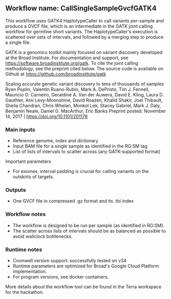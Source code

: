 ## Workflow name: CallSingleSampleGvcfGATK4

 This workflow uses GATK4 HaplotypeCaller to call variants per-sample and produce a GVCF file, which is an
 intermediate in the GATK joint calling workflow for germline short variants. The HaplotypeCaller's execution is
 scattered over sets of intervals, and followed by a merging step to produce a single file.

 GATK is a genomics toolkit mainly focused on variant discovery developed at the Broad Institute. For documentation
 and support, see https://software.broadinstitute.org/gatk. To cite the joint calling methodology, see the preprint
 cited below. The source code is available on Github at https://github.com/broadinstitute/gatk

 Scaling accurate genetic variant discovery to tens of thousands of samples
 Ryan Poplin, Valentin Ruano-Rubio, Mark A. DePristo, Tim J. Fennell, Mauricio O. Carneiro, Geraldine A. Van der
 Auwera, David E. Kling, Laura D. Gauthier, Ami Levy-Moonshine, David Roazen, Khalid Shakir, Joel Thibault, Sheila
 Chandran, Chris Whelan, Monkol Lek, Stacey Gabriel, Mark J. Daly, Benjamin Neale, Daniel G. MacArthur, Eric Banks
 Preprint posted: November 14, 2017 | https://doi.org/10.1101/201178

### Main inputs
 - Reference genome, index and dictionary
 - Input BAM file for a single sample as identified in the RG:SM tag
 - List of lists of intervals to scatter across (any GATK-supported format)

 Important parameters
 - For exomes, interval padding is crucial for calling variants on the outskirts of targets.

### Outputs
 - One GVCF file in compressed .gz format and its .tbi index

### Workflow notes
 - The workflow is designed to be run per sample (as identified in RG:SM).
 - The scatter across lists of intervals should be as balanced as possible to avoid wallclock bottlenecks.

### Runtime notes
 - Cromwell version support: successfully tested on v34
 - Runtime parameters are optimized for Broad's Google Cloud Platform implementation.
 - For program versions, see docker containers.

More details about the workflow tool can be found in the Terra workspace for the hackathon.
